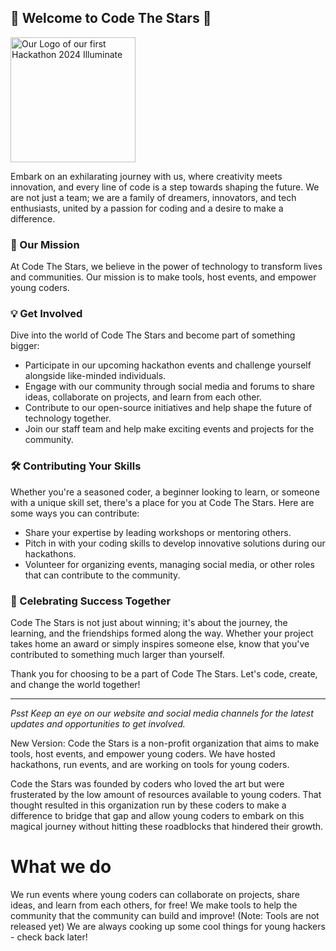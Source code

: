 ## 🌟 Welcome to Code The Stars 🌟

<img src="https://illuminate-coral.vercel.app/assets/static/Illuminate.svg" alt="Our Logo of our first Hackathon 2024 Illuminate" width="200" height="200">


Embark on an exhilarating journey with us, where creativity meets innovation, and every line of code is a step towards shaping the future. We are not just a team; we are a family of dreamers, innovators, and tech enthusiasts, united by a passion for coding and a desire to make a difference.

### 🚀 Our Mission

At Code The Stars, we believe in the power of technology to transform lives and communities. Our mission is to make tools, host events, and empower young coders.

### 💡 Get Involved

Dive into the world of Code The Stars and become part of something bigger:

- Participate in our upcoming hackathon events and challenge yourself alongside like-minded individuals.
- Engage with our community through social media and forums to share ideas, collaborate on projects, and learn from each other.
- Contribute to our open-source initiatives and help shape the future of technology together.
- Join our staff team and help make exciting events and projects for the community.
### 🛠️ Contributing Your Skills

Whether you're a seasoned coder, a beginner looking to learn, or someone with a unique skill set, there's a place for you at Code The Stars. Here are some ways you can contribute:

- Share your expertise by leading workshops or mentoring others.
- Pitch in with your coding skills to develop innovative solutions during our hackathons.
- Volunteer for organizing events, managing social media, or other roles that can contribute to the community. 

### 🎉 Celebrating Success Together

Code The Stars is not just about winning; it's about the journey, the learning, and the friendships formed along the way. Whether your project takes home an award or simply inspires someone else, know that you've contributed to something much larger than yourself.

Thank you for choosing to be a part of Code The Stars. Let's code, create, and change the world together!

---

*Psst Keep an eye on our website and social media channels for the latest updates and opportunities to get involved.*

New Version:
Code the Stars is a non-profit organization that aims to make tools, host events, and empower young coders. We have hosted hackathons, run events, and are working on tools for young coders.

Code the Stars was founded by coders who loved the art but were frusterated by the low amount of resources available to young coders. That thought resulted in this organization run by these coders to make a difference to bridge that gap and allow young coders to embark on this magical journey without hitting these roadblocks that hindered their growth. 

# What we do

We run events where young coders can collaborate on projects, share ideas, and learn from each others, for free! 
We make tools to help the community that the community can build and improve! (Note: Tools are not released yet)
We are always cooking up some cool things for young hackers - check back later!
